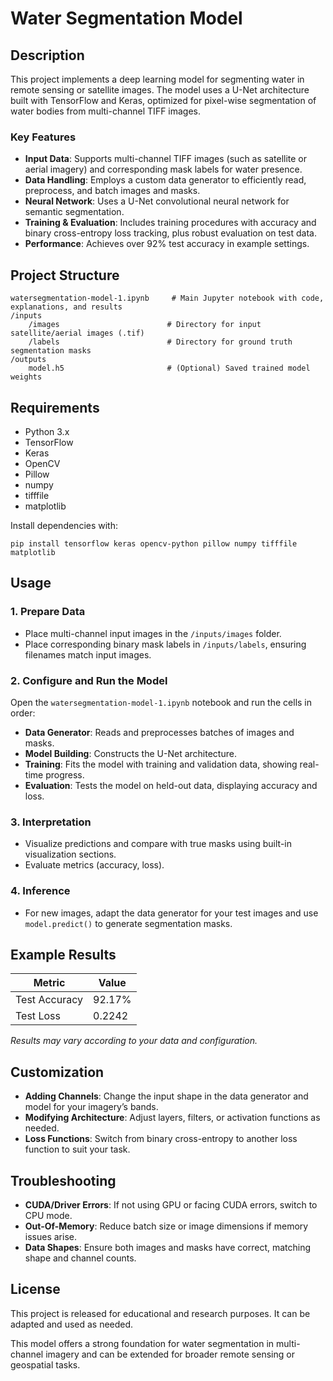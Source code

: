 # Water Segmentation Model

## Description

This project implements a deep learning model for segmenting water in remote sensing or satellite images. The model uses a U-Net architecture built with TensorFlow and Keras, optimized for pixel-wise segmentation of water bodies from multi-channel TIFF images.

### Key Features

- **Input Data**: Supports multi-channel TIFF images (such as satellite or aerial imagery) and corresponding mask labels for water presence.
- **Data Handling**: Employs a custom data generator to efficiently read, preprocess, and batch images and masks.
- **Neural Network**: Uses a U-Net convolutional neural network for semantic segmentation.
- **Training & Evaluation**: Includes training procedures with accuracy and binary cross-entropy loss tracking, plus robust evaluation on test data.
- **Performance**: Achieves over 92% test accuracy in example settings.

## Project Structure

```
watersegmentation-model-1.ipynb     # Main Jupyter notebook with code, explanations, and results
/inputs
    /images                        # Directory for input satellite/aerial images (.tif)
    /labels                        # Directory for ground truth segmentation masks
/outputs
    model.h5                       # (Optional) Saved trained model weights
```

## Requirements

- Python 3.x
- TensorFlow
- Keras
- OpenCV
- Pillow
- numpy
- tifffile
- matplotlib

Install dependencies with:

```
pip install tensorflow keras opencv-python pillow numpy tifffile matplotlib
```

## Usage

### 1. Prepare Data

- Place multi-channel input images in the `/inputs/images` folder.
- Place corresponding binary mask labels in `/inputs/labels`, ensuring filenames match input images.

### 2. Configure and Run the Model

Open the `watersegmentation-model-1.ipynb` notebook and run the cells in order:

- **Data Generator**: Reads and preprocesses batches of images and masks.
- **Model Building**: Constructs the U-Net architecture.
- **Training**: Fits the model with training and validation data, showing real-time progress.
- **Evaluation**: Tests the model on held-out data, displaying accuracy and loss.

### 3. Interpretation

- Visualize predictions and compare with true masks using built-in visualization sections.
- Evaluate metrics (accuracy, loss).

### 4. Inference

- For new images, adapt the data generator for your test images and use `model.predict()` to generate segmentation masks.

## Example Results

| Metric        | Value    |
|---------------|----------|
| Test Accuracy | 92.17%   |
| Test Loss     | 0.2242   |

*Results may vary according to your data and configuration.*

## Customization

- **Adding Channels**: Change the input shape in the data generator and model for your imagery’s bands.
- **Modifying Architecture**: Adjust layers, filters, or activation functions as needed.
- **Loss Functions**: Switch from binary cross-entropy to another loss function to suit your task.

## Troubleshooting

- **CUDA/Driver Errors**: If not using GPU or facing CUDA errors, switch to CPU mode.
- **Out-Of-Memory**: Reduce batch size or image dimensions if memory issues arise.
- **Data Shapes**: Ensure both images and masks have correct, matching shape and channel counts.

## License

This project is released for educational and research purposes. It can be adapted and used as needed.

This model offers a strong foundation for water segmentation in multi-channel imagery and can be extended for broader remote sensing or geospatial tasks.

